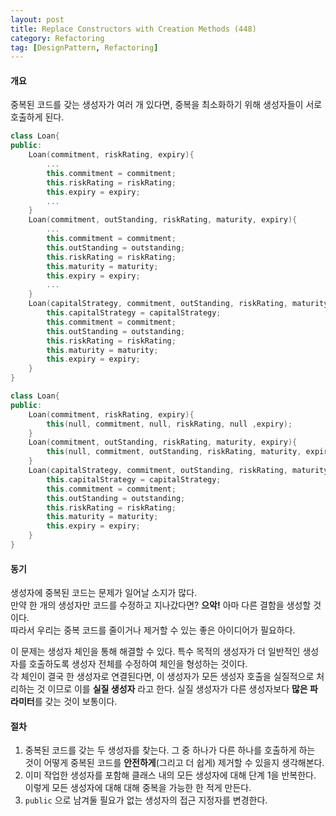 ```yaml
---
layout: post
title: Replace Constructors with Creation Methods (448)
category: Refactoring
tag: [DesignPattern, Refactoring] 
---
```


#### 개요

중복된 코드를 갖는 생성자가 여러 개 있다면, 중복을 최소화하기 위해 생성자들이 서로 호출하게 된다.  

```c++
class Loan{
public:
    Loan(commitment, riskRating, expiry){
        ...
        this.commitment = commitment;
        this.riskRating = riskRating;
        this.expiry = expiry;
        ...
    }
    Loan(commitment, outStanding, riskRating, maturity, expiry){
        ...
        this.commitment = commitment;
        this.outStanding = outstanding;
        this.riskRating = riskRating;
        this.maturity = maturity;
        this.expiry = expiry;
        ...
    }
    Loan(capitalStrategy, commitment, outStanding, riskRating, maturity, expiry){
        this.capitalStrategy = capitalStrategy;
        this.commitment = commitment;
        this.outStanding = outstanding;
        this.riskRating = riskRating;
        this.maturity = maturity;
        this.expiry = expiry;
    }
}
```

```c++
class Loan{
public:
    Loan(commitment, riskRating, expiry){
        this(null, commitment, null, riskRating, null ,expiry);
    }
    Loan(commitment, outStanding, riskRating, maturity, expiry){
        this(null, commitment, outStanding, riskRating, maturity, expiry);
    }
    Loan(capitalStrategy, commitment, outStanding, riskRating, maturity, expiry){
        this.capitalStrategy = capitalStrategy;
        this.commitment = commitment;
        this.outStanding = outstanding;
        this.riskRating = riskRating;
        this.maturity = maturity;
        this.expiry = expiry;
    }
}
```

#### 동기

생성자에 중복된 코드는 문제가 일어날 소지가 많다.  
만약 한 개의 생성자만 코드를 수정하고 지나갔다면? **으악!** 아마 다른 결함을 생성할 것이다.  
따라서 우리는 중복 코드를 줄이거나 제거할 수 있는 좋은 아이디어가 필요하다.  

이 문제는 생성자 체인을 통해 해결할 수 있다. 특수 목적의 생성자가 더 일반적인 생성자를 호출하도록 생성자 전체를 수정하여 체인을 형성하는 것이다.  
각 체인이 결국 한 생성자로 연결된다면, 이 생성자가 모든 생성자 호출을 실질적으로 처리하는 것 이므로 이를 **실질 생성자** 라고 한다. 실질 생성자가 다른 생성자보다 **많은 파라미터**를 갖는 것이 보통이다.  

#### 절차

1. 중복된 코드를 갖는 두 생성자를 찾는다. 그 중 하나가 다른 하나를 호출하게 하는 것이 어떻게 중복된 코드를 **안전하게**(그리고 더 쉽게) 제거할 수 있을지 생각해본다.  
2. 이미 작업한 생성자를 포함해 클래스 내의 모든 생성자에 대해 단계 1을 반복한다. 이렇게 모든 생성자에 대해 대해 중복을 가능한 한 적게 만든다.  
3. `public` 으로 남겨둘 필요가 없는 생성자의 접근 지정자를 변경한다.  

